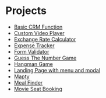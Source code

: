 # Projects
- [Basic CRM Function](https://basic-crm-function-3c74e4.netlify.app/)<br>
- [Custom Video Player](https://github.com/marlar-tz/Custom-Video-Player)<br>
- [Exchange Rate Calculator](https://exchange-rate-calculator-0740ae.netlify.app/)<br>
- [Expense Tracker](https://expense-tracker-406c36.netlify.app/)<br>
- [Form Validator](https://github.com/marlar-tz/Form-Validator)<br>
- [Guess The Number Game](https://guess-my-number-83737b.netlify.app/)<br>
- [Hangman Game](https://marlar-tz.github.io/Hangman-Game/)<br>
- [Landing Page with menu and modal](https://github.com/marlar-tz/Landing-Page-with-Menu-Modal)<br>
- [Mapty](https://github.com/marlar-tz/Mapty)<br>
- [Meal Finder](https://meal-finder-0ca76a.netlify.app/)<br>
- [Movie Seat Booking](https://movie-seat-booking-4bb1b1.netlify.app/)<br>



